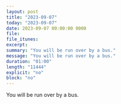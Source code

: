 ```yaml
---
layout: post
title: "2023-09-07"
today: "2023-09-07"
date: 2023-09-07 00:00:00 0000
file:
file_itunes:
excerpt:
summary: "You will be run over by a bus."
message: "You will be run over by a bus."
duration: "01:00"
length: "11444"
explicit: "no"
block: "no"
---
```

You will be run over by a bus.

